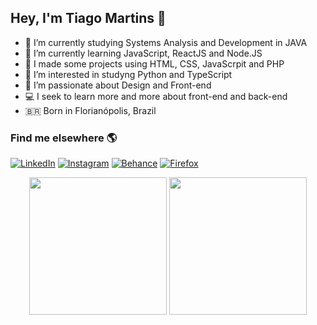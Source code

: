 ## Hey, I'm Tiago Martins 👋

- 🔭 I’m currently studying Systems Analysis and Development in JAVA
- 🌱 I’m currently learning JavaScript, ReactJS and Node.JS
- 👯 I made some projects using HTML, CSS, JavaScrpit and PHP
- 🤔 I’m interested in studyng Python and TypeScript
- 💜 I’m passionate about Design and Front-end
- 💻 I seek to learn more and more about front-end and back-end
- 🇧🇷 Born in Florianópolis, Brazil <br> 

### Find me elsewhere 🌎

[![LinkedIn](https://img.shields.io/badge/linkedin-%230077B5.svg?style=for-the-badge&logo=linkedin&logoColor=white)](https://www.linkedin.com/in/vargastm/)
[![Instagram](https://img.shields.io/badge/Instagram-%23E4405F.svg?style=for-the-badge&logo=Instagram&logoColor=white)](https://www.instagram.com/vargastm/)
[![Behance](https://img.shields.io/badge/Behance-1769ff?style=for-the-badge&logo=behance&logoColor=white)](https://www.behance.net/vargastm)
[![Firefox](https://img.shields.io/badge/Firefox-FF7139?style=for-the-badge&logo=Firefox-Browser&logoColor=white)](https://addons.mozilla.org/en-US/firefox/user/15692234/)<br>
<div align="center">
    <img height="220em" src="https://github-readme-stats.vercel.app/api?username=vargastm&show_icons=true&include_all_commits=truet&theme=radical"/>
    <img height="220em" src="https://github-readme-stats.vercel.app/api/top-langs/?username=vargastm&langs_count=4)](https://github.com/anuraghazra/github-readme-statsCompact&theme=radical"/>
</div>
